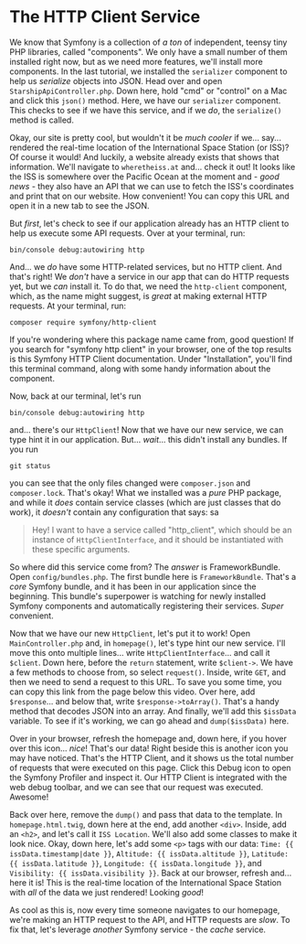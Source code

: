 # The HTTP Client Service

We know that Symfony is a collection of *a ton* of independent, teensy tiny PHP libraries, called "components". We only have a small number of them installed right now, but as we need more features, we'll install more components. In the last tutorial, we installed the `serializer` component to help us *serialize* objects into JSON. Head over and open `StarshipApiController.php`. Down here, hold "cmd" or "control" on a Mac and click this `json()` method. Here, we have our `serializer` component. This checks to see if we have this service, and if we *do*, the `serialize()` method is called.

Okay, our site is pretty cool, but wouldn't it be *much cooler* if we... say... rendered the real-time location of the International Space Station (or ISS)? Of course it would! And luckily, a website already exists that shows that information. We'll navigate to `wheretheiss.at` and... check it out! It looks like the ISS is somewhere over the Pacific Ocean at the moment and - *good news* - they also have an API that we can use to fetch the ISS's coordinates and print that on our website. How convenient! You can copy this URL and open it in a new tab to see the JSON.

But *first*, let's check to see if our application already has an HTTP client to help us execute some API requests. Over at your terminal, run:

```terminal
bin/console debug:autowiring http
```

And... we *do* have some HTTP-related services, but no HTTP client. And that's right! We *don't* have a service in our app that can do HTTP requests yet, but we *can* install it. To do that, we need the `http-client` component, which, as the name might suggest, is *great* at making external HTTP requests. At your terminal, run:

```terminal
composer require symfony/http-client
```

If you're wondering where this package name came from, good question! If you search for "symfony http client" in your browser, one of the top results is this Symfony HTTP Client documentation. Under "Installation", you'll find this terminal command, along with some handy information about the component.

Now, back at our terminal, let's run

```terminal
bin/console debug:autowiring http
```

and... there's our `HttpClient`! Now that we have our new service, we can type hint it in our application. But... *wait*... this didn't install any bundles. If you run

```terminal
git status
```

you can see that the only files changed were `composer.json` and `composer.lock`. That's okay! What we installed was a *pure* PHP package, and while it *does* contain service classes (which are just classes that do work), it *doesn't* contain any configuration that says:
sa
> Hey! I want to have a service called "http_client",
> which should be an instance of `HttpClientInterface`,
> and it should be instantiated with these specific
> arguments.

So where did this service come from? The *answer* is FrameworkBundle. Open `config/bundles.php`. The first bundle here is `FrameworkBundle`.
That's a *core* Symfony bundle, and it has been in our application since the beginning. This bundle's superpower is watching for newly installed Symfony components and automatically registering their services. *Super* convenient.

Now that we have our new `HttpClient`, let's put it to work! Open `MainController.php` and, in `homepage()`, let's type hint our new service. I'll move this onto multiple lines... write `HttpClientInterface`... and call it `$client`. Down here, before the `return` statement, write `$client->`. We have a few methods to choose from, so select `request()`. Inside, write `GET`, and then we need to send a request to this URL. To save you some time, you can copy this link from the page below this video. Over here, add `$response`... and below that, write `$response->toArray()`. That's a handy method that decodes JSON into an array. And finally, we'll add this `$issData` variable. To see if it's working, we can go ahead and `dump($issData)` here.

Over in your browser, refresh the homepage and, down here, if you hover over this icon... *nice*! That's our data! Right beside this is another icon you may have noticed. That's the HTTP Client, and it shows us the total number of requests that were executed on this page. Click this Debug icon to open the Symfony Profiler and inspect it. Our HTTP Client is integrated with the web debug toolbar, and we can see that our request was executed. Awesome!

Back over here, remove the `dump()` and pass that data to the template. In `homepage.html.twig`, down here at the end, add another `<div>`. Inside, add an `<h2>`, and let's call it `ISS Location`. We'll also add some classes to make it look nice. Okay, down here, let's add some `<p>` tags with our data: `Time: {{ issData.timestamp|date }}`, `Altitude: {{ issData.altitude }}`, `Latitude: {{ issData.latitude }}`, `Longitude: {{ issData.longitude }}`, and `Visibility: {{ issData.visibility }}`. Back at our browser, refresh and... here it is! This is the real-time location of the International Space Station with *all* of the data we just rendered! Looking *good*!

As cool as this is, now every time someone navigates to our homepage, we're making an HTTP request to the API, and HTTP requests are *slow*. To fix that, let's leverage *another* Symfony service - the *cache* service.

